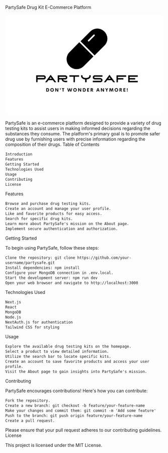 PartySafe Drug Kit E-Commerce Platform

![PartySafe Logo](/public/newlogo2.png)

PartySafe is an e-commerce platform designed to provide a variety of drug testing kits to assist users in making informed decisions regarding the substances they consume. The platform's primary goal is to promote safer drug use by furnishing users with precise information regarding the composition of their drugs.
Table of Contents

    Introduction
    Features
    Getting Started
    Technologies Used
    Usage
    Contributing
    License

Features

    Browse and purchase drug testing kits.
    Create an account and manage your user profile.
    Like and favorite products for easy access.
    Search for specific drug kits.
    Learn more about PartySafe's mission on the About page.
    Implement secure authentication and authorization.

Getting Started

To begin using PartySafe, follow these steps:

    Clone the repository: git clone https://github.com/your-username/partysafe.git
    Install dependencies: npm install
    Configure your MongoDB connection in .env.local.
    Start the development server: npm run dev
    Open your web browser and navigate to http://localhost:3000

Technologies Used

    Next.js
    React
    MongoDB
    Node.js
    NextAuth.js for authentication
    Tailwind CSS for styling

Usage

    Explore the available drug testing kits on the homepage.
    Select a product to view detailed information.
    Utilize the search bar to locate specific kits.
    Create an account to save favorite products and access your user profile.
    Visit the About page to gain insights into PartySafe's mission.

Contributing

PartySafe encourages contributions! Here's how you can contribute:

    Fork the repository.
    Create a new branch: git checkout -b feature/your-feature-name
    Make your changes and commit them: git commit -m 'Add some feature'
    Push to the branch: git push origin feature/your-feature-name
    Create a pull request.

Please ensure that your pull request adheres to our contributing guidelines.
License

This project is licensed under the MIT License.